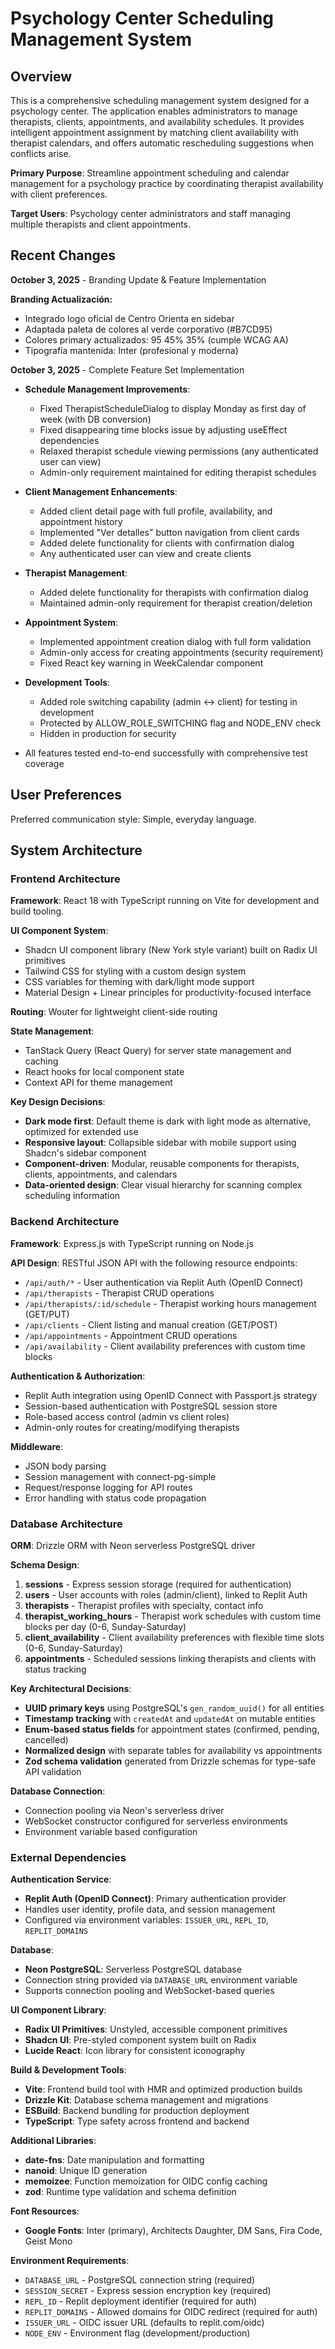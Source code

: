 # Psychology Center Scheduling Management System

## Overview

This is a comprehensive scheduling management system designed for a psychology center. The application enables administrators to manage therapists, clients, appointments, and availability schedules. It provides intelligent appointment assignment by matching client availability with therapist calendars, and offers automatic rescheduling suggestions when conflicts arise.

**Primary Purpose**: Streamline appointment scheduling and calendar management for a psychology practice by coordinating therapist availability with client preferences.

**Target Users**: Psychology center administrators and staff managing multiple therapists and client appointments.

## Recent Changes

**October 3, 2025** - Branding Update & Feature Implementation

**Branding Actualización:**
- Integrado logo oficial de Centro Orienta en sidebar
- Adaptada paleta de colores al verde corporativo (#B7CD95)
- Colores primary actualizados: 95 45% 35% (cumple WCAG AA)
- Tipografía mantenida: Inter (profesional y moderna)

**October 3, 2025** - Complete Feature Set Implementation
- **Schedule Management Improvements**:
  - Fixed TherapistScheduleDialog to display Monday as first day of week (with DB conversion)
  - Fixed disappearing time blocks issue by adjusting useEffect dependencies
  - Relaxed therapist schedule viewing permissions (any authenticated user can view)
  - Admin-only requirement maintained for editing therapist schedules
  
- **Client Management Enhancements**:
  - Added client detail page with full profile, availability, and appointment history
  - Implemented "Ver detalles" button navigation from client cards
  - Added delete functionality for clients with confirmation dialog
  - Any authenticated user can view and create clients
  
- **Therapist Management**:
  - Added delete functionality for therapists with confirmation dialog
  - Maintained admin-only requirement for therapist creation/deletion
  
- **Appointment System**:
  - Implemented appointment creation dialog with full form validation
  - Admin-only access for creating appointments (security requirement)
  - Fixed React key warning in WeekCalendar component
  
- **Development Tools**:
  - Added role switching capability (admin ↔ client) for testing in development
  - Protected by ALLOW_ROLE_SWITCHING flag and NODE_ENV check
  - Hidden in production for security
  
- All features tested end-to-end successfully with comprehensive test coverage

## User Preferences

Preferred communication style: Simple, everyday language.

## System Architecture

### Frontend Architecture

**Framework**: React 18 with TypeScript running on Vite for development and build tooling.

**UI Component System**: 
- Shadcn UI component library (New York style variant) built on Radix UI primitives
- Tailwind CSS for styling with a custom design system
- CSS variables for theming with dark/light mode support
- Material Design + Linear principles for productivity-focused interface

**Routing**: Wouter for lightweight client-side routing

**State Management**:
- TanStack Query (React Query) for server state management and caching
- React hooks for local component state
- Context API for theme management

**Key Design Decisions**:
- **Dark mode first**: Default theme is dark with light mode as alternative, optimized for extended use
- **Responsive layout**: Collapsible sidebar with mobile support using Shadcn's sidebar component
- **Component-driven**: Modular, reusable components for therapists, clients, appointments, and calendars
- **Data-oriented design**: Clear visual hierarchy for scanning complex scheduling information

### Backend Architecture

**Framework**: Express.js with TypeScript running on Node.js

**API Design**: RESTful JSON API with the following resource endpoints:
- `/api/auth/*` - User authentication via Replit Auth (OpenID Connect)
- `/api/therapists` - Therapist CRUD operations
- `/api/therapists/:id/schedule` - Therapist working hours management (GET/PUT)
- `/api/clients` - Client listing and manual creation (GET/POST)
- `/api/appointments` - Appointment CRUD operations
- `/api/availability` - Client availability preferences with custom time blocks

**Authentication & Authorization**:
- Replit Auth integration using OpenID Connect with Passport.js strategy
- Session-based authentication with PostgreSQL session store
- Role-based access control (admin vs client roles)
- Admin-only routes for creating/modifying therapists

**Middleware**:
- JSON body parsing
- Session management with connect-pg-simple
- Request/response logging for API routes
- Error handling with status code propagation

### Database Architecture

**ORM**: Drizzle ORM with Neon serverless PostgreSQL driver

**Schema Design**:

1. **sessions** - Express session storage (required for authentication)
2. **users** - User accounts with roles (admin/client), linked to Replit Auth
3. **therapists** - Therapist profiles with specialty, contact info
4. **therapist_working_hours** - Therapist work schedules with custom time blocks per day (0-6, Sunday-Saturday)
5. **client_availability** - Client availability preferences with flexible time slots (0-6, Sunday-Saturday)
6. **appointments** - Scheduled sessions linking therapists and clients with status tracking

**Key Architectural Decisions**:
- **UUID primary keys** using PostgreSQL's `gen_random_uuid()` for all entities
- **Timestamp tracking** with `createdAt` and `updatedAt` on mutable entities
- **Enum-based status fields** for appointment states (confirmed, pending, cancelled)
- **Normalized design** with separate tables for availability vs appointments
- **Zod schema validation** generated from Drizzle schemas for type-safe API validation

**Database Connection**:
- Connection pooling via Neon's serverless driver
- WebSocket constructor configured for serverless environments
- Environment variable based configuration

### External Dependencies

**Authentication Service**:
- **Replit Auth (OpenID Connect)**: Primary authentication provider
- Handles user identity, profile data, and session management
- Configured via environment variables: `ISSUER_URL`, `REPL_ID`, `REPLIT_DOMAINS`

**Database**:
- **Neon PostgreSQL**: Serverless PostgreSQL database
- Connection string provided via `DATABASE_URL` environment variable
- Supports connection pooling and WebSocket-based queries

**UI Component Library**:
- **Radix UI Primitives**: Unstyled, accessible component primitives
- **Shadcn UI**: Pre-styled component system built on Radix
- **Lucide React**: Icon library for consistent iconography

**Build & Development Tools**:
- **Vite**: Frontend build tool with HMR and optimized production builds
- **Drizzle Kit**: Database schema management and migrations
- **ESBuild**: Backend bundling for production deployment
- **TypeScript**: Type safety across frontend and backend

**Additional Libraries**:
- **date-fns**: Date manipulation and formatting
- **nanoid**: Unique ID generation
- **memoizee**: Function memoization for OIDC config caching
- **zod**: Runtime type validation and schema definition

**Font Resources**:
- **Google Fonts**: Inter (primary), Architects Daughter, DM Sans, Fira Code, Geist Mono

**Environment Requirements**:
- `DATABASE_URL` - PostgreSQL connection string (required)
- `SESSION_SECRET` - Express session encryption key (required)
- `REPL_ID` - Replit deployment identifier (required for auth)
- `REPLIT_DOMAINS` - Allowed domains for OIDC redirect (required for auth)
- `ISSUER_URL` - OIDC issuer URL (defaults to replit.com/oidc)
- `NODE_ENV` - Environment flag (development/production)
